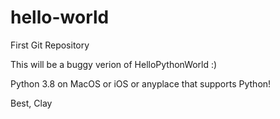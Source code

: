 # hello-world
First Git Repository

This will be a buggy verion of HelloPythonWorld :)

Python 3.8 on MacOS or iOS or anyplace that supports Python!

Best,
Clay
